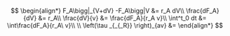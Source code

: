 $$
\begin{align*}
F_A\bigg|_{V+dV} -F_A\bigg|V &= r_A dV\\
\frac{dF_A}{dV} &= r_A\\
\frac{dV}{v} &= \frac{dF_A}{r_A v}\\
\int^t_0 dt &= \int\frac{dF_A}{r_A\ v}\\
\\
\left(\tau _{_{_R}} \right)_{av} &= 
\end{align*}
$$
